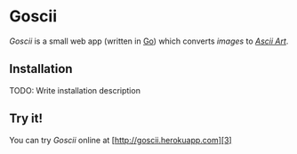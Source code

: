 # Goscii

*Goscii* is a small web app (written in [Go][1]) which converts *images* to [*Ascii Art*][2].

## Installation

TODO: Write installation description

## Try it!

You can try *Goscii* online at [http://goscii.herokuapp.com][3]

[1]: http://golang.org/
[2]: http://en.wikipedia.org/wiki/ASCII_art
[3]: http://goscii.herokuapp.com
